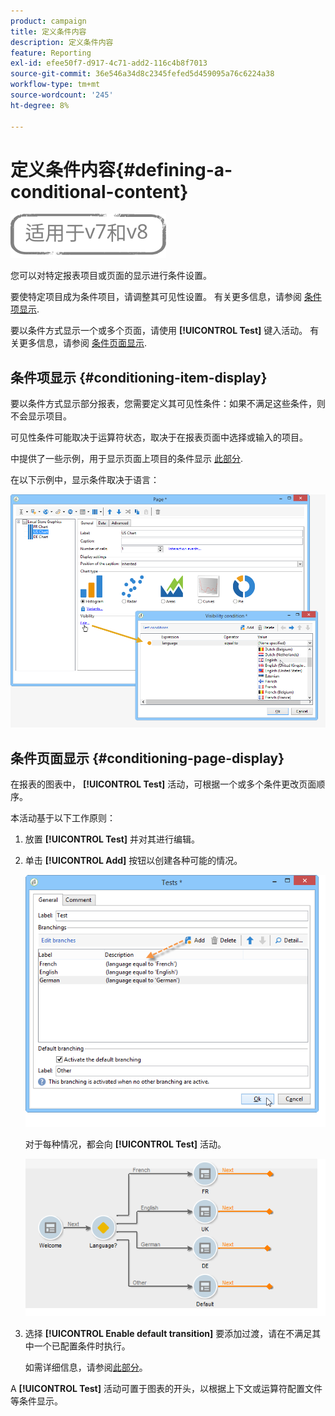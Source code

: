 ```yaml
---
product: campaign
title: 定义条件内容
description: 定义条件内容
feature: Reporting
exl-id: efee50f7-d917-4c71-add2-116c4b8f7013
source-git-commit: 36e546a34d8c2345fefed5d459095a76c6224a38
workflow-type: tm+mt
source-wordcount: '245'
ht-degree: 8%

---
```


# 定义条件内容{#defining-a-conditional-content}

![](../../assets/common.svg)

您可以对特定报表项目或页面的显示进行条件设置。

要使特定项目成为条件项目，请调整其可见性设置。 有关更多信息，请参阅 [条件项显示](#conditioning-item-display).

要以条件方式显示一个或多个页面，请使用 **[!UICONTROL Test]** 键入活动。 有关更多信息，请参阅 [条件页面显示](#conditioning-page-display).

## 条件项显示 {#conditioning-item-display}

要以条件方式显示部分报表，您需要定义其可见性条件：如果不满足这些条件，则不会显示项目。

可见性条件可能取决于运算符状态，取决于在报表页面中选择或输入的项目。

中提供了一些示例，用于显示页面上项目的条件显示 [此部分](../../web/using/form-rendering.md#defining-fields-conditional-display).

在以下示例中，显示条件取决于语言：

![](assets/reporting_display_condition.png)

## 条件页面显示 {#conditioning-page-display}

在报表的图表中， **[!UICONTROL Test]** 活动，可根据一个或多个条件更改页面顺序。

本活动基于以下工作原则：

1. 放置 **[!UICONTROL Test]** 并对其进行编辑。
1. 单击 **[!UICONTROL Add]** 按钮以创建各种可能的情况。

   ![](assets/reporting_test_sample.png)

   对于每种情况，都会向 **[!UICONTROL Test]** 活动。

   ![](assets/reporting_test_transitions.png)

1. 选择 **[!UICONTROL Enable default transition]** 要添加过渡，请在不满足其中一个已配置条件时执行。

   如需详细信息，请参阅[此部分](../../web/using/defining-web-forms-page-sequencing.md#conditional-page-display)。

A **[!UICONTROL Test]** 活动可置于图表的开头，以根据上下文或运算符配置文件等条件显示。
